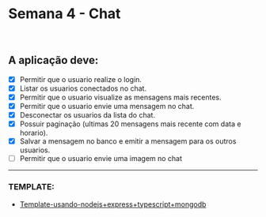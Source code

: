 # Semana 4 - Chat

<br>

 ## A aplicação deve:

- [x] Permitir que o usuario realize o login.
- [x] Listar os usuarios conectados no chat.
- [x] Permitir que o usuario visualize as mensagens mais recentes.
- [x] Permitir que o usuario envie uma mensagem no chat.
- [x] Desconectar os usuarios da lista do chat.
- [x] Possuir paginação (ultimas 20 mensagens mais recente com data e horario).
- [x] Salvar a mensagem no banco e emitir a mensagem para os outros usuarios.
- [ ] Permitir que o usuario envie uma imagem no chat

---

### **TEMPLATE:**
- [Template-usando-nodejs+express+typescript+mongodb](https://github.com/fabiotindin/template-node-ts-mongodb)
